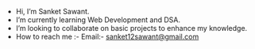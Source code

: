 - Hi, I’m Sanket Sawant.
- I’m currently learning Web Development and DSA.
- I’m looking to collaborate on basic projects to enhance my knowledge.
- How to reach me :- Email:- sanket12sawant@gmail.com
